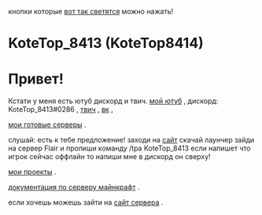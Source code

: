 
кнопки которые [вот так светятся](https://google.com) можно нажать!
# KoteTop_8413 (KoteTop8414)
# Привет!
Кстати у меня есть ютуб дискорд и твич.
[мой ютуб](https://www.youtube.com/channel/UCesFGmiO66ENNL5wcj1CTYQ) ,
дискорд: KoteTop_8413#0286 ,
[твич](https://www.twitch.tv/kotetop8413) ,
[вк](https://vk.com/kotetop8413) ,








[мои готовые серверы](https://kotetop8414.github.io/servers_download/) .



слушай:
есть к тебе предложение!
заходи на [сайт](https://vimeworld.ru)
скачай лаунчер 
зайди на сервер Flair
и пропиши команду /tpa KoteTop_8413
если напишет что игрок сейчас оффлайн
то напиши мне в дискорд он сверху!



[мои проекты](https://kotetop8414.github.io/projects/)  .





[документация по серверу майнкрафт](https://github.com/KoteTop8414/serverMinecraft/tree/main)  .


  если хочешь можешь зайти на [сайт сервера](https://kotetop8414.github.io/tinkermod)  .
  
  

  
